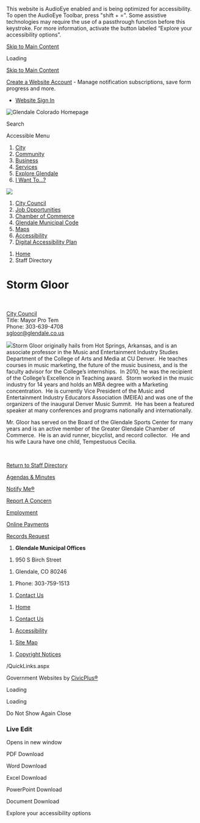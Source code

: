 This website is AudioEye enabled and is being optimized for accessibility. To open the AudioEye Toolbar, press "shift + =". Some assistive technologies may require the use of a passthrough function before this keystroke. For more information, activate the button labeled “Explore your accessibility options”.

[Skip to Main Content](https://www.glendale.co.us/Directory.aspx?EID=86%2F)

Loading

[Skip to Main Content](https://www.glendale.co.us/Directory.aspx?EID=86%2F)

[Create a Website Account](https://www.glendale.co.us/MyAccount/ProfileCreate) - Manage notification subscriptions, save form progress and more.   

- [Website Sign In](https://www.glendale.co.us/MyAccount)

![Glendale Colorado Homepage](https://www.glendale.co.us/ImageRepository/Document?documentID=1477)

Search

Accessible Menu

1. [City](https://www.glendale.co.us/101/City)
2. [Community](https://www.glendale.co.us/222/Community)
3. [Business](https://www.glendale.co.us/93/Business)
4. [Services](https://www.glendale.co.us/250/Services)
5. [Explore Glendale](https://www.glendale.co.us/238/Explore-Glendale)
6. [I Want To...?](https://www.glendale.co.us/260/I-Want-To)

<!--THE END-->

![](https://www.glendale.co.us/ImageRepository/Document?documentID=1513)

1. [City Council](https://www.glendale.co.us/102/City-Council)
2. [Job Opportunities](https://www.glendale.co.us/Jobs.aspx)
3. [Chamber of Commerce](https://www.ggchamber.com)
4. [Glendale Municipal Code](https://www.codepublishing.com/co/glendale)
5. [Maps](https://www.glendale.co.us/223/Area-Maps)
6. [Accessibility](https://www.glendale.co.us/442/Accessibility)
7. [Digital Accessibility Plan](https://www.glendale.co.us/463/Digital-Accessibility-Plan)

<!--THE END-->

1. [Home](https://www.glendale.co.us)
2. Staff Directory

# Storm Gloor

 

[City Council](https://www.glendale.co.us/Directory.aspx?DID=4)  
Title: Mayor Pro Tem  
Phone: 303-639-4708  
[sgloor@glendale.co.us](mailto:sgloor@glendale.co.us)

![](https://www.glendale.co.us/images/CityDirectory/4/StormGloor_thumb320.jpg)Storm Gloor originally hails from Hot Springs, Arkansas, and is an associate professor in the Music and Entertainment Industry Studies Department of the College of Arts and Media at CU Denver.  He teaches courses in music marketing, the future of the music business, and is the faculty advisor for the College’s internships.  In 2010, he was the recipient of the College’s Excellence in Teaching award.  Storm worked in the music industry for 14 years and holds an MBA degree with a Marketing concentration.  He is currently Vice President of the Music and Entertainment Industry Educators Association (MEIEA) and was one of the organizers of the inaugural Denver Music Summit.  He has been a featured speaker at many conferences and programs nationally and internationally. 

Mr. Gloor has served on the Board of the Glendale Sports Center for many years and is an active member of the Greater Glendale Chamber of Commerce.  He is an avid runner, bicyclist, and record collector.   He and his wife Laura have one child, Tempestuous Cecilia. 

 

[Return to Staff Directory](https://www.glendale.co.us/Directory.aspx)

[Agendas &amp; Minutes](https://www.glendale.co.us/AgendaCenter)

[Notify Me®](https://www.glendale.co.us/list.aspx)

[Report A Concern](https://www.glendale.co.us/requesttracker.aspx)

[Employment](https://jobs.glendale.co.us)

[Online Payments](https://www.glendale.co.us/431/3951/Online-Payments)

[Records Request](https://cityofglendalecopd.nextrequest.com)

<!--THE END-->

1. **Glendale Municipal Offices**

<!--THE END-->

1. 950 S Birch Street

<!--THE END-->

1. Glendale, CO 80246

<!--THE END-->

1. Phone: 303-759-1513

<!--THE END-->

1. [Contact Us](https://www.glendale.co.us)

<!--THE END-->

1. [Home](https://www.glendale.co.us)

<!--THE END-->

1. [Contact Us](https://www.glendale.co.us/directory.aspx)

<!--THE END-->

1. [Accessibility](https://www.glendale.co.us/442/Accessibility)

<!--THE END-->

1. [Site Map](https://www.glendale.co.us/sitemap)

<!--THE END-->

1. [Copyright Notices](https://www.glendale.co.us/site/copyright)

/QuickLinks.aspx

Government Websites by [CivicPlus®](https://connect.civicplus.com/referral)

Loading

Loading

Do Not Show Again Close

### Live Edit

Opens in new window

PDF Download

Word Download

Excel Download

PowerPoint Download

Document Download

Explore your accessibility options